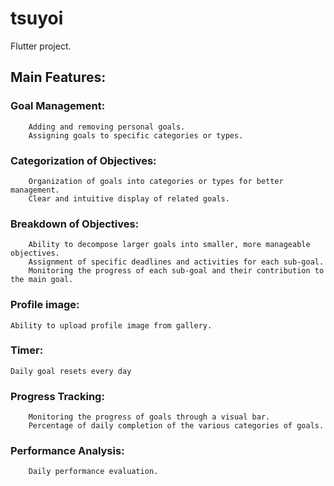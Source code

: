 # tsuyoi

Flutter project.

## Main Features:
 ### Goal Management:
        Adding and removing personal goals.
        Assigning goals to specific categories or types.

 ### Categorization of Objectives:
        Organization of goals into categories or types for better management.
        Clear and intuitive display of related goals.

 ### Breakdown of Objectives:
        Ability to decompose larger goals into smaller, more manageable objectives.
        Assignment of specific deadlines and activities for each sub-goal.
        Monitoring the progress of each sub-goal and their contribution to the main goal.
 
 ### Profile image:
	Ability to upload profile image from gallery.
 
 ### Timer:
	Daily goal resets every day

 ### Progress Tracking:
        Monitoring the progress of goals through a visual bar.
        Percentage of daily completion of the various categories of goals.

 ### Performance Analysis:
        Daily performance evaluation.
	




